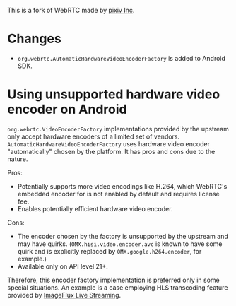 This is a fork of WebRTC made by [pixiv Inc](https://www.pixiv.co.jp/).

# Changes

- `org.webrtc.AutomaticHardwareVideoEncoderFactory` is added to Android SDK.

# Using unsupported hardware video encoder on Android

`org.webrtc.VideoEncoderFactory` implementations provided by the upstream only
accept hardware encoders of a limited set of vendors.
`AutomaticHardwareVideoEncoderFactory` uses hardware video encoder
"automatically" chosen by the platform. It has pros and cons due to the nature.

Pros:
- Potentially supports more video encodings like H.264, which WebRTC's embedded
  encoder for is not enabled by default and requires license fee.
- Enables potentially efficient hardware video encoder.

Cons:
- The encoder chosen by the factory is unsupported by the upstream and may have
  quirks. (`OMX.hisi.video.encoder.avc` is known to have some quirk and is
  explicitly replaced by `OMX.google.h264.encoder`, for example.)
- Available only on API level 21+.

Therefore, this encoder factory implementation is preferred only in some special
situations. An example is a case employing HLS transcoding feature provided by
[ImageFlux Live Streaming](https://www.sakura.ad.jp/services/imageflux/livestreaming/).
